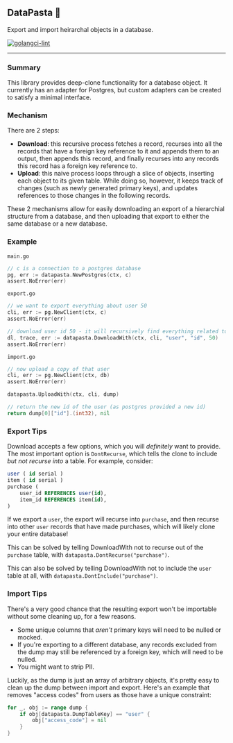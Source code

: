 ## DataPasta 🍝

Export and import heirarchal objects in a database.

[![golangci-lint](https://github.com/ProlificLabs/datapasta/actions/workflows/golangci-lint.yml/badge.svg?branch=main)](https://github.com/ProlificLabs/datapasta/actions/workflows/golangci-lint.yml)

___

### Summary

This library provides deep-clone functionality for a database object. It currently has an adapter for Postgres, but custom adapters can be created to satisfy a minimal interface.

### Mechanism

There are 2 steps:

- **Download**: this recursive process fetches a record, recurses into all the records that have a foreign key reference to it and appends them to an output, then appends this record, and finally recurses into any records this record has a foreign key reference to.
- **Upload**: this naive process loops through a slice of objects, inserting each object to its given table. While doing so, however, it keeps track of changes (such as newly generated primary keys), and updates references to those changes in the following records.

These 2 mechanisms allow for easily downloading an export of a hierarchial structure from a database, and then uploading that export to either the same database or a new database.

### Example

`main.go`
```go
// c is a connection to a postgres database
pg, err := datapasta.NewPostgres(ctx, c)
assert.NoError(err)
```

`export.go`
```go
// we want to export everything about user 50
cli, err := pg.NewClient(ctx, c)
assert.NoError(err)

// download user id 50 - it will recursively find everything related to the user
dl, trace, err := datapasta.DownloadWith(ctx, cli, "user", "id", 50)
assert.NoError(err)
```
`import.go`
```go
// now upload a copy of that user
cli, err := pg.NewClient(ctx, db)
assert.NoError(err)

datapasta.UploadWith(ctx, cli, dump)

// return the new id of the user (as postgres provided a new id)
return dump[0]["id"].(int32), nil
```

### Export Tips

Download accepts a few options, which you will *definitely* want to provide. The most important option is `DontRecurse`, which tells the clone to include *but not recurse into* a table. For example, consider:

```sql
user ( id serial )
item ( id serial )
purchase ( 
    user_id REFERENCES user(id), 
    item_id REFERENCES item(id),
)
```

If we export a `user`, the export will recurse into `purchase`, and then recurse into other `user` records that have made purchases, which will likely clone your entire database!

This can be solved by telling DownloadWith not to recurse out of the `purchase` table, with `datapasta.DontRecurse("purchase")`.

This can also be solved by telling DownloadWith not to include the `user` table at all, with `datapasta.DontInclude("purchase")`.

### Import Tips

There's a very good chance that the resulting export won't be importable without some cleaning up, for a few reasons.

- Some unique columns that *aren't* primary keys will need to be nulled or mocked.
- If you're exporting to a different database, any records excluded from the dump may still be referenced by a foreign key, which will need to be nulled.
- You might want to strip PII.

Luckily, as the dump is just an array of arbitrary objects, it's pretty easy to clean up the dump between import and export. Here's an example that removes "access codes" from users as those have a unique constraint:

```go
for _, obj := range dump {
    if obj[datapasta.DumpTableKey] == "user" {
		obj["access_code"] = nil
	}
}
```